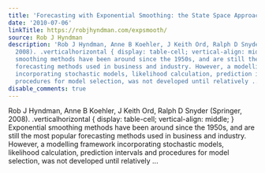```yaml
---
title: 'Forecasting with Exponential Smoothing: the State Space Approach'
date: '2010-07-06'
linkTitle: https://robjhyndman.com/expsmooth/
source: Rob J Hyndman
description: 'Rob J Hyndman, Anne B Koehler, J Keith Ord, Ralph D Snyder (Springer,
  2008). .verticalhorizontal { display: table-cell; vertical-align: middle; } Exponential
  smoothing methods have been around since the 1950s, and are still the most popular
  forecasting methods used in business and industry. However, a modelling framework
  incorporating stochastic models, likelihood calculation, prediction intervals and
  procedures for model selection, was not developed until relatively ...'
disable_comments: true
---
```

Rob J Hyndman, Anne B Koehler, J Keith Ord, Ralph D Snyder (Springer, 2008). .verticalhorizontal { display: table-cell; vertical-align: middle; } Exponential smoothing methods have been around since the 1950s, and are still the most popular forecasting methods used in business and industry. However, a modelling framework incorporating stochastic models, likelihood calculation, prediction intervals and procedures for model selection, was not developed until relatively ...